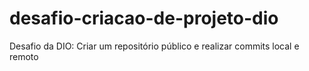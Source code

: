 # desafio-criacao-de-projeto-dio
Desafio da DIO: Criar um repositório público e realizar commits local e remoto
